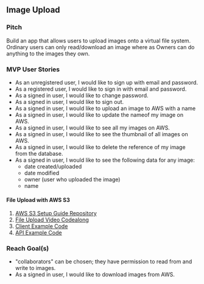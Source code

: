 
## Image Upload

### Pitch

Build an app that allows users to upload images onto a
virtual file system. Ordinary users can only read/download an image where as
Owners can do anything to the images they own.

### MVP User Stories

- As an unregistered user, I would like to sign up with email and password.
- As a registered user, I would like to sign in with email and password.
- As a signed in user, I would like to change password.
- As a signed in user, I would like to sign out.
- As a signed in user, I would like to upload an image to AWS with a name
- As a signed in user, I would like to update the nameof my image on AWS.
- As a signed in user, I would like to see all my images on AWS.
- As a signed in user, I would like to see the thumbnail of all images on AWS.
- As a signed in user, I would like to delete the reference of my image from the
  database.
- As a signed in user, I would like to see the following data for any image:
  - date created/uploaded
  - date modified
  - owner (user who uploaded the image)
  - name

#### File Upload with AWS S3

1.  [AWS S3 Setup Guide Repository](https://git.generalassemb.ly/ga-wdi-boston/aws-s3-setup-guide) 
2.  [File Upload Video Codealong](https://generalassembly.zoom.us/rec/share/7sV8K6z0_FFJX8_1-HrBe7YkH7r8T6a8gSZI8_UPzNK4BYVEO7A6XhFbwHpsp_Y)
3.  [Client Example Code](https://git.generalassemb.ly/eron-salling/c2c-image-upload-client/tree/training)
4.  [API Example Code](https://git.generalassemb.ly/eron-salling/c2c-image-upload-api/tree/training)

### Reach Goal(s)

- "collaborators" can be chosen; they have permission to read from and write to
  images.
- As a signed in user, I would like to download images from AWS.